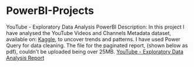 # PowerBI-Projects

YouTube - Exploratory Data Analysis
PowerBI 
Description: In this project I have analysed the YouTube Videos and Channels Metadata dataset, available on: [Kaggle](https://www.kaggle.com/datasets/thedevastator/revealing-insights-from-youtube-video-and-channe), to uncover trends and patterns. I have used Power Query for data cleaning. 
The file for the paginated report, (shown below as pdf), couldn't be uploaded being over 25MB. 
[YouTube - Exploratory Data Analysis Report](https://github.com/Ketigun/PowerBI-Projects/blob/main/YouTube_Project_Power_BI.pdf)
